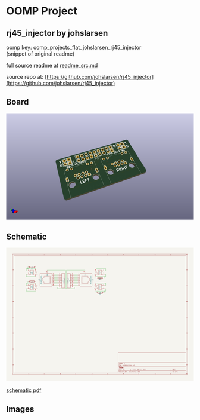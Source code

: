 # OOMP Project  
## rj45_injector  by johslarsen  
  
oomp key: oomp_projects_flat_johslarsen_rj45_injector  
(snippet of original readme)  
  
  
  full source readme at [readme_src.md](readme_src.md)  
  
source repo at: [https://github.com/johslarsen/rj45_injector](https://github.com/johslarsen/rj45_injector)  
## Board  
  
[![working_3d.png](working_3d_600.png)](working_3d.png)  
## Schematic  
  
[![working_schematic.png](working_schematic_600.png)](working_schematic.png)  
  
[schematic pdf](working_schematic.pdf)  
## Images  
